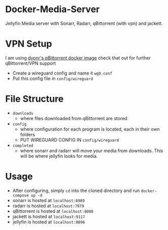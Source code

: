 # Docker-Media-Server
Jellyfin Media server with Sonarr, Radarr, qBittorrent (with vpn) and jackett.

# VPN Setup
   I am using [dyonr's qBittorrent docker image](https://hub.docker.com/r/dyonr/qbittorrentvpn/) check that out for further qBittorrent/VPN support
   * Create a wireguard config and name it `wg0.conf`
   * Put this config file in `config/wireguard`

# File Structure
 * `downloads`
    * where files downloaded from qBittorrent are stored
 * `config`
    * where configuration for each program is located, each in their own folders
    * PUT WIREGUARD CONFIG IN `config/wireguard`
 * `completed`
    * where sonarr and radarr will move your media from downloads. This will be where jellyfin looks for media.
# Usage
 * After configuring, simply `cd` into the cloned directory and run `docker-compose up -d`
 * sonarr is hosted at `localhost:8989`
 * radarr is hosted at `localhost:7979`
 * qBittorrent is hosted at `localhost:8080`
 * jackett is hosted at `localhost:9117`
 * jellyfin is hosted at `localhost:8096`

